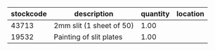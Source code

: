|stockcode|description|quantity|location|
|---------|-----------|--------|--------|
|43713|2mm slit (1 sheet of 50)|1.00||
|19532|Painting of slit plates|1.00||
